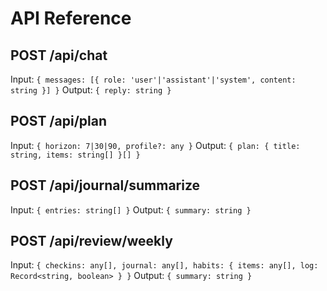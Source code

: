 # API Reference

## POST /api/chat
Input: `{ messages: [{ role: 'user'|'assistant'|'system', content: string }] }`
Output: `{ reply: string }`

## POST /api/plan
Input: `{ horizon: 7|30|90, profile?: any }`
Output: `{ plan: { title: string, items: string[] }[] }`

## POST /api/journal/summarize
Input: `{ entries: string[] }`
Output: `{ summary: string }`

## POST /api/review/weekly
Input: `{ checkins: any[], journal: any[], habits: { items: any[], log: Record<string, boolean> } }`
Output: `{ summary: string }`

